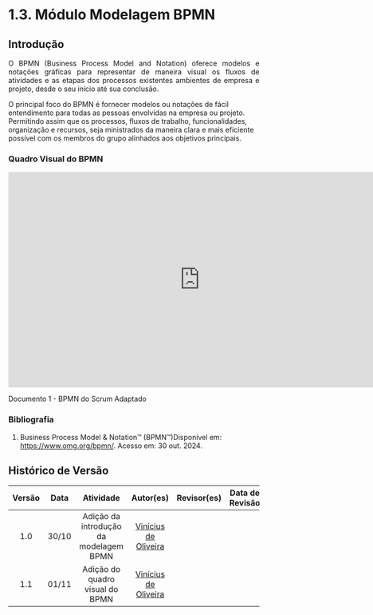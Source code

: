 # 1.3. Módulo Modelagem BPMN
<!-- 
Foco_3: Modelagem na Notação BPMN.

Entrega Mínima: Modelagem BPMN, orientando-se por uma abordagem metodológica à escolha da equipe (por exemplo, combinação de práticas do Scrum & XP).

Apresentação (em sala) explicando o detalhamento metodológico desenhado como um modelo em BPMN, com: (i) rastro claro aos membros participantes (MOSTRAR QUADRO DE PARTICIPAÇÕES & COMMITS); (ii) justificativas & senso crítico sobre as escolhas metodológicas adotadas para o projeto; e (iii) comentários gerais sobre o trabalho em equipe. Tempo da Apresentação: +/- 5min. Recomendação: Apresentar diretamente via Wiki ou GitPages do Projeto. Baixar os conteúdos com antecedência, evitando problemas de internet no momento de exposição nas Dinâmicas de Avaliação.

A Wiki ou GitPages do Projeto deve conter um tópico dedicado ao Módulo Modelagem BPMN, com modelagem BPMN (viés metodológico), histórico de versões, referências, e demais detalhamentos gerados pela equipe nesse escopo.

Demais orientações disponíveis nas Diretrizes (vide Moodle). -->

## Introdução
<p style="text-align: justify;">
O BPMN (Business Process Model and Notation) oferece modelos e notações gráficas para representar de maneira visual os fluxos de atividades e as etapas dos processos existentes ambientes de empresa e projeto, desde o seu início até sua conclusão.

O principal foco do BPMN é fornecer modelos ou notações de fácil entendimento para todas as pessoas envolvidas na empresa ou projeto. Permitindo assim que os processos, fluxos de trabalho, funcionalidades, organização e recursos, seja ministrados da maneira clara e mais eficiente possível com os membros do grupo alinhados aos objetivos principais.
</p>

### Quadro Visual do BPMN

<iframe width="768" height="432" src="https://miro.com/app/live-embed/uXjVLKz1cV8=/?moveToViewport=-354,-303,2325,452&embedId=98240701957" frameborder="0" scrolling="no" allow="fullscreen; clipboard-read; clipboard-write" allowfullscreen></iframe>

Documento 1 - BPMN do Scrum Adaptado

### Bibliografia

1. Business Process Model & Notation™ (BPMN™)Disponível em: <https://www.omg.org/bpmn/>. Acesso em: 30 out. 2024.

## Histórico de Versão

| Versão | Data  | Atividade                 | Autor(es)             | Revisor(es)      | Data de Revisão |
| :----: | :---: | :-----------------------: | :-------------------: | :--------------: | :-------------: |
 | 1.0 | 30/10 | Adição da introdução da modelagem BPMN | [Vinícius de Oliveira](https://github.com/ViniciussdeOliveira) | <!--[nome](https://github.com/Usuario do github)--> | <!-- xx/xx --> |
 | 1.1 | 01/11 | Adição do quadro visual do BPMN | [Vinícius de Oliveira](https://github.com/ViniciussdeOliveira) | <!--[nome](https://github.com/Usuario do github)--> | <!-- xx/xx --> |